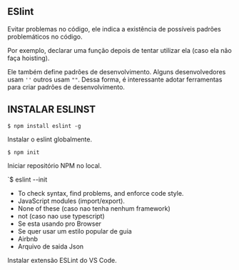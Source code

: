 ## ESlint
Evitar problemas no código, ele indica a existência de possíveis padrões problemáticos no código.

Por exemplo, declarar uma função depois de tentar utilizar ela (caso ela não faça hoisting).

Ele também define padrões de desenvolvimento. Alguns desenvolvedores usam `''` outros usam `""`. Dessa forma, é interessante adotar ferramentas para criar padrões de desenvolvimento. 

## INSTALAR ESLINST

`$ npm install eslint -g`

Instalar o eslint globalmente.

`$ npm init`

Iniciar repositório NPM no local.

`$ eslint --init

- To check syntax, find problems, and enforce code style.
- JavaScript modules (import/export).
- None of these (caso nao tenha nenhum framework)
- not (caso nao use typescript)
- Se esta usando pro Browser
- Se quer usar um estilo popular de guia
- Airbnb
- Arquivo de saida Json

Instalar extensão ESLint do VS Code.
